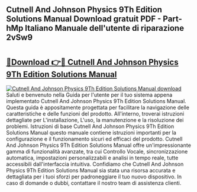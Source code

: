 ## Cutnell And Johnson Physics 9Th Edition Solutions Manual Download gratuit PDF - Part-hMp Italiano Manuale dell'utente di riparazione 2vSw9

# <h2><a href="http://dfdp2y.blite.top/?on=Cutnell+And+Johnson+Physics+9Th+Edition+Solutions+Manual">🔗Download 👉🔴 Cutnell And Johnson Physics 9Th Edition Solutions Manual</a></h2>

[![Cutnell And Johnson Physics 9Th Edition Solutions Manual download](https://i.imgur.com/lujVjoI.png)](http://dfdp2y.blite.top/?on=Cutnell+And+Johnson+Physics+9Th+Edition+Solutions+Manual)
Saluti e benvenuto nella Guida per l'utente per il tuo sistema appena implementato Cutnell And Johnson Physics 9Th Edition Solutions Manual. Questa guida è appositamente progettata per facilitare la navigazione delle caratteristiche e delle funzioni del prodotto. All'interno, troverai istruzioni dettagliate per L'installazione, L'uso, la manutenzione e la risoluzione dei problemi. Istruzioni di base Cutnell And Johnson Physics 9Th Edition Solutions Manual questo manuale contiene istruzioni importanti per la configurazione e il funzionamento sicuri ed efficaci del prodotto. Cutnell And Johnson Physics 9Th Edition Solutions Manual offre un'impressionante gamma di funzionalità avanzate, tra cui Controllo Vocale, sincronizzazione automatica, impostazioni personalizzabili e analisi in tempo reale, tutte accessibili dall'interfaccia intuitiva. Confidiamo che Cutnell And Johnson Physics 9Th Edition Solutions Manual sia stata una risorsa accurata e dettagliata per i tuoi sforzi per padroneggiare il tuo nuovo dispositivo. In caso di domande o dubbi, contattare il nostro team di assistenza clienti.
